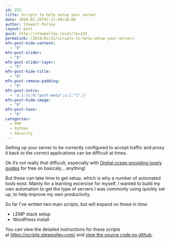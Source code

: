```yaml
---
id: 233
title: Scripts to help setup your server
date: 2018-02-25T07:17:48+10:00
author: Stewart Polley
layout: post
guid: http://stewpolley.local/?p=233
permalink: /2018/02/25/scripts-to-help-setup-your-server/
mfn-post-hide-content:
  - "0"
mfn-post-slider:
  - "0"
mfn-post-slider-layer:
  - "0"
mfn-post-hide-title:
  - "0"
mfn-post-remove-padding:
  - "0"
mfn-post-intro:
  - 'a:1:{s:9:"post-meta";s:1:"1";}'
mfn-post-hide-image:
  - "0"
mfn-post-love:
  - "0"
categories:
  - PHP
  - Python
  - Security
---
```

Setting up your server to be correctly configured to accept traffic and proxy it back to the correct applications can be difficult at times.

Ok it&#8217;s not really _that_ difficult, especially with [Digital ocean providing lovely guides](https://www.digitalocean.com/community/tutorials) for free on basicaly&#8230; anything!

But these can take time to get setup, which is why a number of automated tools exist. Mainly for a learning excercise for myself, I wanted to build my own automation to get the type of servers I was commonly using quickly set up, to help improve my own productivity.

So far I&#8217;ve written two main scripts, but will expand on these in time:

  * LEMP stack setup
  * WordPress install

You can view the detailed instructions for these scripts at https://scripts.stewpolley.com/ and [view the source code on github](https://github.com/StewPoll/deploy-scripts).
